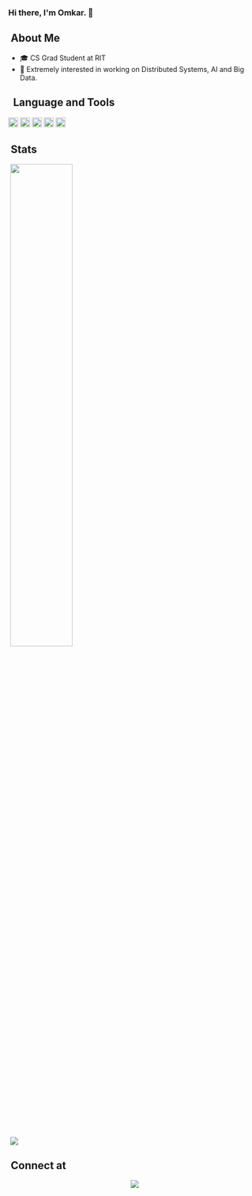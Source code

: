### Hi there, I'm Omkar. 👋

## &nbsp;About Me

- 🎓 CS Grad Student at RIT
- 🔭 Extremely interested in working on Distributed Systems, AI and Big Data.

## &nbsp; Language and Tools
<code><img height="20" src="https://raw.githubusercontent.com/okakade05/okakade05/master/assets/python.svg"></code>
<code><img height="20" src="https://raw.githubusercontent.com/okakade05/okakade05/master/assets/java.svg"></code>
<code><img height="20" src="https://raw.githubusercontent.com/okakade05/okakade05/master/assets/mysql.svg"></code>
<code><img height="20" src="https://raw.githubusercontent.com/okakade05/okakade05/master/assets/amazonaws.svg"></code>
<code><img height="20" src="https://raw.githubusercontent.com/okakade05/okakade05/master/assets/docker.svg"></code>

## &nbsp;Stats
<p>&nbsp;<img align="center" src="https://github-readme-stats-eight-theta.vercel.app/api?username=okakade05&show_icons=true&theme=dark&include_all_commits=true&count_private=true" width="50%"/></p>
<p>&nbsp;<img align="center" src="https://github-readme-stats-eight-theta.vercel.app/api/top-langs/?username=okakade05&layout=compact&theme=dark"/></p>

## &nbsp;Connect at
<p align="center">&nbsp;
<a href="https://www.linkedin.com/in/omkarkakade/"><img src="https://img.shields.io/badge/-Omkar%20Kakade-0077B5?style=flat-square&logo=Linkedin&logoColor=white"/></a>
</p>
